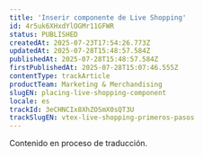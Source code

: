 ```yaml
---
title: 'Inserir componente de Live Shopping'
id: 4r5uk6XHxdYlOGMr11GFWR
status: PUBLISHED
createdAt: 2025-07-23T17:54:26.773Z
updatedAt: 2025-07-28T15:48:57.584Z
publishedAt: 2025-07-28T15:48:57.584Z
firstPublishedAt: 2025-07-28T15:07:46.555Z
contentType: trackArticle
productTeam: Marketing & Merchandising
slugEN: placing-live-shopping-component
locale: es
trackId: 3eCHNCIx8XhZOSmX0sQT3U
trackSlugEN: vtex-live-shopping-primeros-pasos
---
```


<div class="alert alert-warning" role="alert">Contenido en proceso de traducción.</div>
